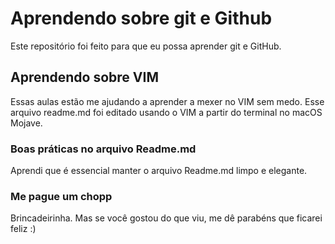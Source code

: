 # Aprendendo sobre git e Github
Este repositório foi feito para que eu possa aprender git e GitHub.

## Aprendendo sobre VIM
Essas aulas estão me ajudando a aprender a mexer no VIM sem medo. Esse arquivo readme.md foi editado usando o VIM a partir do terminal no macOS Mojave.

### Boas práticas no arquivo Readme.md
Aprendi que é essencial manter o arquivo Readme.md limpo e elegante.

### Me pague um chopp
Brincadeirinha. Mas se você gostou do que viu, me dê parabéns que ficarei feliz :)
